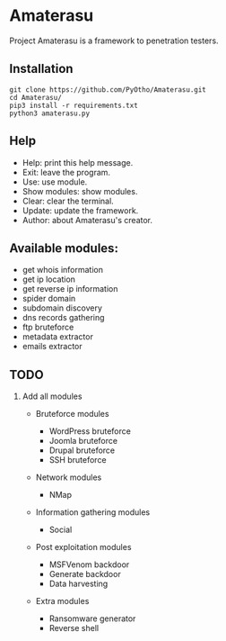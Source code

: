 # Amaterasu
Project Amaterasu is a framework to penetration testers.

## Installation
```
git clone https://github.com/PyOtho/Amaterasu.git
cd Amaterasu/
pip3 install -r requirements.txt
python3 amaterasu.py
```

## Help
- Help:                                       print this help message.
- Exit:                                       leave the program.
- Use:                                        use module.
- Show modules:                               show modules.
- Clear:                                      clear the terminal.
- Update:                                     update the framework.
- Author:                                     about Amaterasu's creator.

## Available modules:
- get whois information
- get ip location
- get reverse ip information
- spider domain
- subdomain discovery
- dns records gathering
- ftp bruteforce
- metadata extractor
- emails extractor

## TODO
1. Add all modules
	- Bruteforce modules
		- WordPress bruteforce
		- Joomla bruteforce
		- Drupal bruteforce
		- SSH bruteforce

	- Network modules
		- NMap

	- Information gathering modules
		- Social

	- Post exploitation modules
		- MSFVenom backdoor
		- Generate backdoor
		- Data harvesting

	- Extra modules
		- Ransomware generator
		- Reverse shell
